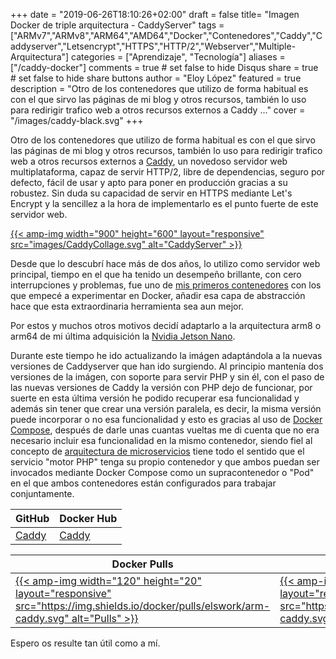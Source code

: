 +++
date = "2019-06-26T18:10:26+02:00"
draft = false
title= "Imagen Docker de triple arquitectura - CaddyServer"
tags = ["ARMv7","ARMv8","ARM64","AMD64","Docker","Contenedores","Caddy","Caddyserver","Letsencrypt","HTTPS","HTTP/2","Webserver","Multiple-Arquitectura"]
categories = ["Aprendizaje", "Tecnología"]
aliases = ["/caddy-docker"]
comments = true	# set false to hide Disqus
share = true	# set false to hide share buttons
author = "Eloy López"
featured = true
description = "Otro de los contenedores que utilizo de forma habitual es con el que sirvo las páginas de mi blog y otros recursos, también lo uso para redirigir trafico web a otros recursos externos a Caddy ..."
cover = "/images/caddy-black.svg"
+++

Otro de los contenedores que utilizo de forma habitual es con el que sirvo las páginas de mi blog y otros recursos, también lo uso para redirigir trafico web a otros recursos externos a [Caddy](https://caddyserver.com/), un novedoso servidor web multiplataforma, capaz de servir HTTP/2, libre de dependencias, seguro por defecto, fácil de usar y apto para poner en producción gracias a su robustez. Sin duda su capacidad de servir en HTTPS mediante Let's Encrypt y la sencillez a la hora de implementarlo es el punto fuerte de este servidor web.


<!-- [![Caddy](images/Caddy2.webp)](https://caddyserver.com/) -->

[{{< amp-img width="900" height="600" layout="responsive" src="images/CaddyCollage.svg" alt="CaddyServer" >}}](https://caddyserver.com/)

Desde que lo descubrí hace más de dos años, lo utilizo como servidor web principal, tiempo en el que ha tenido un desempeño brillante, con cero interrupciones y problemas, fue uno de [mis primeros contenedores](https://deft.work/blog/2017/03/20/mis-primeros-contenedores-docker-para-raspberry-y-otros-dispositivos-arm/) con los que empecé a experimentar en Docker, añadir esa capa de abstracción hace que esta extraordinaria herramienta sea aun mejor.

Por estos y muchos otros motivos decidí adaptarlo a la arquitectura arm8 o arm64 de mi última adquisición la [Nvidia Jetson Nano](https://www.nvidia.com/es-es/autonomous-machines/embedded-systems/jetson-nano/).

Durante este tiempo he ido actualizando la imágen adaptándola a la nuevas versiones de Caddyserver que han ido surgiendo. Al principio mantenía dos versiones de la imágen, con soporte para servir PHP y sin él, con el paso de las nuevas versiones de Caddy la versión con PHP dejo de funcionar, por suerte en esta última versión he podido recuperar esa funcionalidad y además sin tener que crear una versión paralela, es decir, la misma versión puede incorporar o no esa funcionalidad y esto es gracias al uso de [Docker Compose](https://docs.docker.com/compose/), después de darle unas cuantas vueltas me di cuenta que no era necesario incluir esa funcionalidad en la mismo contenedor, siendo fiel al concepto de [arquitectura de microservicios](https://es.wikipedia.org/wiki/Arquitectura_de_microservicios) tiene todo el sentido que el servicio "motor PHP" tenga su propio contenedor y que ambos puedan ser invocados mediante Docker Compose como un supracontenedor o "Pod" en el que ambos contenedores están configurados para trabajar conjuntamente.  


| GitHub | Docker Hub |
| --- | --- |
| [Caddy](https://github.com/DeftWork/caddy-docker) | [Caddy](https://hub.docker.com/r/elswork/arm-caddy "elswork/arm-caddy on Docker Hub") |

| Docker Pulls | Docker Stars | Size/Layers |
| --- | --- | --- |
| [{{< amp-img width="120" height="20" layout="responsive" src="https://img.shields.io/docker/pulls/elswork/arm-caddy.svg" alt="Pulls" >}}](https://hub.docker.com/r/elswork/arm-caddy "elswork/arm-caddy on Docker Hub") | [{{< amp-img width="120" height="20" layout="responsive" src="https://img.shields.io/docker/stars/elswork/arm-caddy.svg" alt="Stars" >}}](https://hub.docker.com/r/elswork/arm-caddy "elswork/arm-caddy on Docker Hub") | [{{< amp-img width="120" height="20" layout="responsive" src="https://images.microbadger.com/badges/image/elswork/arm-caddy.svg" alt="Badges" >}}](https://microbadger.com/images/elswork/arm-caddy "elswork/arm-caddy on microbadger.com") |

Espero os resulte tan útil como a mí.
